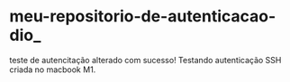 # meu-repositorio-de-autenticacao-dio_
teste de autencitação alterado com sucesso!
Testando autenticação SSH criada no macbook M1.
